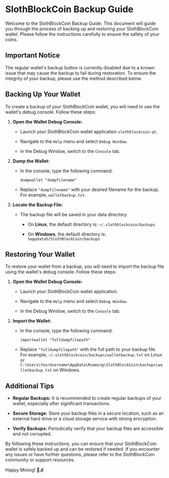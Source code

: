 # SlothBlockCoin Backup Guide


Welcome to the SlothBlockCoin Backup Guide. This document will guide you through the process of backing up and restoring your SlothBlockCoin wallet. Please follow the instructions carefully to ensure the safety of your coins.



## Important Notice


The regular wallet's backup button is currently disabled due to a known issue that may cause the backup to fail during restoration. To ensure the integrity of your backup, please use the method described below.



## Backing Up Your Wallet



To create a backup of your SlothBlockCoin wallet, you will need to use the wallet's debug console. Follow these steps:



1. **Open the Wallet Debug Console:**

   - Launch your SlothBlockCoin wallet application `slothblockcoin-qt`.

   - Navigate to the `Help` menu and select `Debug Window`.

   - In the Debug Window, switch to the `Console` tab.



2. **Dump the Wallet:**

   - In the console, type the following command:

     ```
     dumpwallet "dumpfilename"
     ```

   - Replace `"dumpfilename"` with your desired filename for the backup. For example, `walletbackup.txt`.



3. **Locate the Backup File:**

   - The backup file will be saved in your data directory.

     - On **Linux**, the default directory is: `~/.slothblockcoin/backups`

     - On **Windows**, the default directory is: `%appdata%/SlothBlockCoin/backups`



## Restoring Your Wallet



To restore your wallet from a backup, you will need to import the backup file using the wallet's debug console. Follow these steps:



1. **Open the Wallet Debug Console:**

   - Launch your SlothBlockCoin wallet application.

   - Navigate to the `Help` menu and select `Debug Window`.

   - In the Debug Window, switch to the `Console` tab.



2. **Import the Wallet:**

   - In the console, type the following command:

     ```
     importwallet "fulldumpfilepath"
     ```

   - Replace `"fulldumpfilepath"` with the full path to your backup file. For example, `~/.slothblockcoin/backups/walletbackup.txt` on Linux or `C:\Users\YourUsername\AppData\Roaming\SlothBlockCoin\backups\walletbackup.txt` on Windows.



## Additional Tips



- **Regular Backups:** It is recommended to create regular backups of your wallet, especially after significant transactions.

- **Secure Storage:** Store your backup files in a secure location, such as an external hard drive or a cloud storage service with strong encryption.

- **Verify Backups:** Periodically verify that your backup files are accessible and not corrupted.



By following these instructions, you can ensure that your SlothBlockCoin wallet is safely backed up and can be restored if needed. If you encounter any issues or have further questions, please refer to the SlothBlockCoin community or support resources.



Happy Mining! 🦥💰
